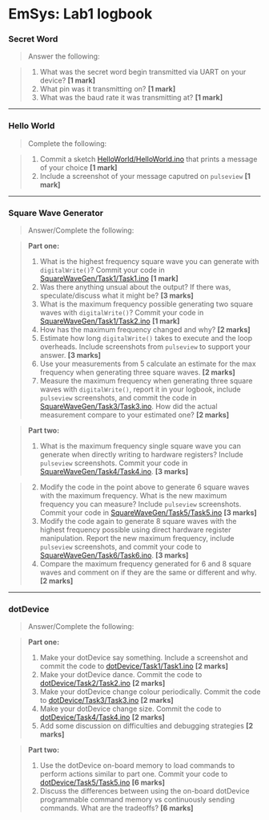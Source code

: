 # EmSys: Lab1 logbook 

### Secret Word
> Answer the following:

> 1. What was the secret word begin transmitted via UART on your device? __[1 mark]__
> 2. What pin was it transmitting on? __[1 mark]__ 
> 3. What was the baud rate it was transmitting at? __[1 mark]__

--------------------------------

### Hello World
> Complete the following:

> 1. Commit a sketch [HelloWorld/HelloWorld.ino](HelloWorld/HelloWorld.ino) that prints a message of your choice __[1 mark]__
> 2. Include a screenshot of your message caputred on ``pulseview`` __[1 mark]__ 

--------------------------------

### Square Wave Generator
> Answer/Complete the following:

> __Part one:__
> 1. What is the highest frequency square wave you can generate with ```digitalWrite()```? Commit your code in [SquareWaveGen/Task1/Task1.ino](SquareWaveGen/Task1/Task1.ino)  __[1 mark]__
> 2. Was there anything unsual about the output? If there was, speculate/discuss what it might be? __[3 marks]__
> 3. What is the maximum frequency possible generating two square waves with ```digitalWrite()```? Commit your code in [SquareWaveGen/Task1/Task2.ino](SquareWaveGen/Task1/Task2.ino) __[1 mark]__
> 4. How has the maximum frequency changed and why? __[2 marks]__
> 5. Estimate how long ```digitalWrite()``` takes to execute and the loop overheads. Include screenshots from ``pulseview`` to support your answer. __[3 marks]__  
> 6. Use your measurements from 5 calculate an estimate for the max frequency when generating three square waves. __[2 marks]__
> 7. Measure the maximum frequency when generating three square waves with ```digitalWrite()```, report it in your logbook, include ``pulseview`` screenshots, and commit the code in [SquareWaveGen/Task3/Task3.ino](SquareWaveGen/Task3/Task3.ino). How did the actual measurement compare to your estimated one? __[2 marks]__ 


> __Part two:__
> 1. What is the maximum frequency single square wave you can generate when directly writing to hardware registers? Include ``pulseview`` screenshots. Commit your code in [SquareWaveGen/Task4/Task4.ino](SquareWaveGen/Task4/Task4.ino). __[3 marks]__

> 2. Modify the code in the point above to generate 6 square waves with the maximum frequency. What is the new maximum frequency you can measure? Include ``pulseview`` screenshots. Commit your code in [SquareWaveGen/Task5/Task5.ino](SquareWaveGen/Task5/Task5.ino) __[3 marks]__
> 3. Modify the code again to generate 8 square waves with the highest frequency possible using direct hardware register manipulation. Report the new maximum frequency, include ``pulseview`` screenshots, and commit your code to [SquareWaveGen/Task6/Task6.ino](SquareWaveGen/Task6/Task6.ino). __[3 marks]__ 
> 4. Compare the maximum frequency generated for 6 and 8 square waves and comment on if they are the same or different and why. __[2 marks]__

----------------------------
### dotDevice 
> Answer/Complete the following:

> __Part one:__
> 1. Make your dotDevice say something. Include a screenshot and commit the code to [dotDevice/Task1/Task1.ino](dotDevice/Task1/Task1.ino) __[2 marks]__
> 2. Make your dotDevice dance. Commit the code to [dotDevice/Task2/Task2.ino](dotDevice/Task2/Task2.ino) __[2 marks]__
> 3. Make your dotDevice change colour periodically. Commit the code to [dotDevice/Task3/Task3.ino](dotDevice/Task3/Task3.ino) __[2 marks]__
> 4. Make your dotDevice change size. Commit the code to [dotDevice/Task4/Task4.ino](dotDevice/Task4/Task4.ino) __[2 marks]__
> 5. Add some discussion on difficulties and debugging strategies __[2 marks]__

>__Part two:__
> 1. Use the dotDevice on-board memory to load commands to perform actions similar to part one. Commit your code to [dotDevice/Task5/Task5.ino](dotDevice/Task5/Task5.ino) __[6 marks]__
> 2. Discuss the differences between using the on-board dotDevice programmable command memory vs continuously sending commands. What are the tradeoffs? __[6 marks]__ 

